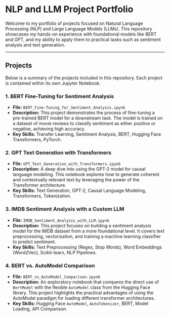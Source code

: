 # NLP and LLM Project Portfolio

Welcome to my portfolio of projects focused on Natural Language Processing (NLP) and Large Language Models (LLMs). This repository showcases my hands-on experience with foundational models like BERT and GPT, and my ability to apply them to practical tasks such as sentiment analysis and text generation.

---

## Projects

Below is a summary of the projects included in this repository. Each project is contained within its own Jupyter Notebook.

### 1. BERT Fine-Tuning for Sentiment Analysis
* **File:** `BERT_Fine-Tuning_for_Sentiment_Analysis.ipynb`
* **Description:** This project demonstrates the process of fine-tuning a pre-trained BERT model for a downstream task. The model is trained on a dataset of movie reviews to classify sentiment as either positive or negative, achieving high accuracy.
* **Key Skills:** Transfer Learning, Sentiment Analysis, BERT, Hugging Face Transformers, PyTorch.

### 2. GPT Text Generation with Transformers
* **File:** `GPT_Text_Generation_with_Transformers.ipynb`
* **Description:** A deep dive into using the GPT-2 model for causal language modeling. This notebook explores how to generate coherent and contextually relevant text by leveraging the power of the Transformer architecture.
* **Key Skills:** Text Generation, GPT-2, Causal Language Modeling, Transformers, Tokenization.

### 3. IMDB Sentiment Analysis with a Custom LLM
* **File:** `IMDB_Sentiment_Analysis_with_LLM.ipynb`
* **Description:** This project focuses on building a sentiment analysis model for the IMDB dataset from a more foundational level. It covers text preprocessing, vectorization, and training a machine learning classifier to predict sentiment.
* **Key Skills:** Text Preprocessing (Regex, Stop Words), Word Embeddings (Word2Vec), Scikit-learn, NLP Pipelines.

### 4. BERT vs. AutoModel Comparison
* **File:** `BERT_vs_AutoModel_Comparison.ipynb`
* **Description:** An exploratory notebook that compares the direct use of `BertModel` with the flexible `AutoModel` class from the Hugging Face library. This project highlights the practical advantages of using the AutoModel paradigm for loading different transformer architectures.
* **Key Skills:** Hugging Face `AutoModel`, `AutoTokenizer`, BERT, Model Loading, API Comparison.
